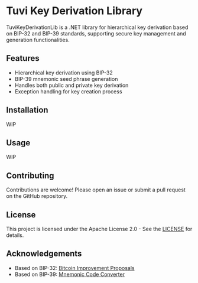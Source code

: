 # Tuvi Key Derivation Library

TuviKeyDerivationLib is a .NET library for hierarchical key derivation based on BIP-32 and BIP-39 standards, supporting secure key management and generation functionalities.

## Features

- Hierarchical key derivation using BIP-32
- BIP-39 mnemonic seed phrase generation
- Handles both public and private key derivation
- Exception handling for key creation process

## Installation

WIP

## Usage

WIP

## Contributing

Contributions are welcome! Please open an issue or submit a pull request on the GitHub repository.

## License

This project is licensed under the Apache License 2.0 - See the [LICENSE](http://www.apache.org/licenses/LICENSE-2.0) for details.

## Acknowledgements

- Based on BIP-32: [Bitcoin Improvement Proposals](https://github.com/bitcoin/bips)
- Based on BIP-39: [Mnemonic Code Converter](https://github.com/bitcoin/bips/blob/master/bip-0039.mediawiki)

